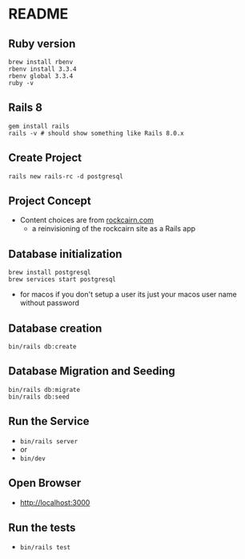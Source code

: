 # README

## Ruby version
```
brew install rbenv
rbenv install 3.3.4
rbenv global 3.3.4
ruby -v
```
## Rails 8
```
gem install rails
rails -v # should show something like Rails 8.0.x
```
## Create Project
```rails new rails-rc -d postgresql```

## Project Concept
- Content choices are from [rockcairn.com](http://rockcairn.com)
  - a reinvisioning of the rockcairn site as a Rails app

## Database initialization
```
brew install postgresql
brew services start postgresql
```
- for macos if you don't setup a user its just your macos user name without password

## Database creation
```bin/rails db:create```

## Database Migration and Seeding
```
bin/rails db:migrate
bin/rails db:seed
```

## Run the Service
- ```bin/rails server```
- or
- ```bin/dev```

## Open Browser
- [http://localhost:3000](http://localhost:3000)

## Run the tests
- ```bin/rails test```
